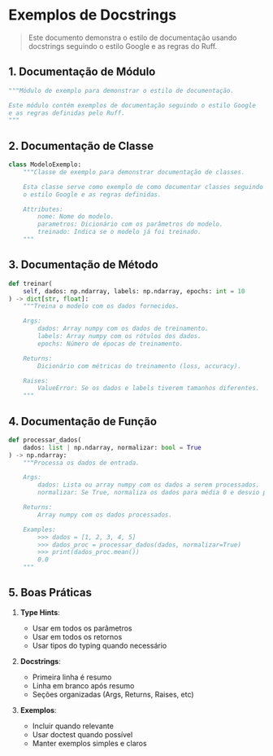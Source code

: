 # Exemplos de Docstrings

> Este documento demonstra o estilo de documentação usando docstrings
> seguindo o estilo Google e as regras do Ruff.

## 1. Documentação de Módulo

```python
"""Módulo de exemplo para demonstrar o estilo de documentação.

Este módulo contém exemplos de documentação seguindo o estilo Google
e as regras definidas pelo Ruff.
"""
```

## 2. Documentação de Classe

```python
class ModeloExemplo:
    """Classe de exemplo para demonstrar documentação de classes.

    Esta classe serve como exemplo de como documentar classes seguindo
    o estilo Google e as regras definidas.

    Attributes:
        nome: Nome do modelo.
        parametros: Dicionário com os parâmetros do modelo.
        treinado: Indica se o modelo já foi treinado.
    """
```

## 3. Documentação de Método

```python
def treinar(
    self, dados: np.ndarray, labels: np.ndarray, epochs: int = 10
) -> dict[str, float]:
    """Treina o modelo com os dados fornecidos.

    Args:
        dados: Array numpy com os dados de treinamento.
        labels: Array numpy com os rótulos dos dados.
        epochs: Número de épocas de treinamento.

    Returns:
        Dicionário com métricas do treinamento (loss, accuracy).

    Raises:
        ValueError: Se os dados e labels tiverem tamanhos diferentes.
    """
```

## 4. Documentação de Função

```python
def processar_dados(
    dados: list | np.ndarray, normalizar: bool = True
) -> np.ndarray:
    """Processa os dados de entrada.

    Args:
        dados: Lista ou array numpy com os dados a serem processados.
        normalizar: Se True, normaliza os dados para média 0 e desvio padrão 1.

    Returns:
        Array numpy com os dados processados.

    Examples:
        >>> dados = [1, 2, 3, 4, 5]
        >>> dados_proc = processar_dados(dados, normalizar=True)
        >>> print(dados_proc.mean())
        0.0
    """
```

## 5. Boas Práticas

1. **Type Hints**:

   - Usar em todos os parâmetros
   - Usar em todos os retornos
   - Usar tipos do typing quando necessário

2. **Docstrings**:

   - Primeira linha é resumo
   - Linha em branco após resumo
   - Seções organizadas (Args, Returns, Raises, etc)

3. **Exemplos**:
   - Incluir quando relevante
   - Usar doctest quando possível
   - Manter exemplos simples e claros
